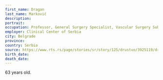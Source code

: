 ```yaml
---
first_name: Dragan
last_name: Marković
description: 
portrait: 
occupation: Professor, General Surgery Specialist, Vascular Surgery Subspecialist
employer: Clinical Center of Serbia
city: Belgrade
province: 
country: Serbia
source: https://www.rts.rs/page/stories/sr/story/125/drustvo/3925119/dragan-markovic-hirurg-preminuo-koronavirus.html
birth_date: 
death_date: 
---
```


63 years old.